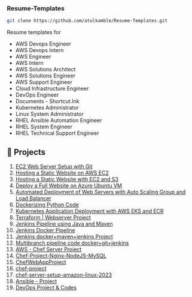### Resume-Templates
   ```bash
   git clone https://github.com/atulkamble/Resume-Templates.git
  ```

Resume templates for 

- AWS Devops Engineer
- AWS Devops Intern
- AWS Engineer
- AWS Intern
- AWS Solutions Architect
- AWS Solutions Engineer
- AWS Support Engineer
- Cloud Infrastructure Engineer
- DevOps Engineer
- Documents - Shortcut.Ink
- Kubernetes Administrator
- Linux System Administrator
- RHEL Ansible Automation Engineer
- RHEL System Engineer
- RHEL Technical Support Engineer

## 🚀 Projects

1. [EC2 Web Server Setup with Git](https://github.com/atulkamble/ec2-webserver-git-setup)
2. [Hosting a Static Website on AWS EC2](https://github.com/atulkamble/aws-ec2-static-website)
3. [Hosting a Static Website with EC2 and S3](https://github.com/atulkamble/aws-ec2-s3-static-website)
4. [Deploy a Full Website on Azure Ubuntu VM](https://github.com/atulkamble/azure-ubuntu-webserver-setup)
5. [Automated Deployment of Web Servers with Auto Scaling Group and Load Balancer](https://github.com/atulkamble/asg-lb-webserver-automation)
6. [Dockerizing Python Code](https://github.com/atulkamble/docker-python-app)
7. [Kubernetes Application Deployment with AWS EKS and ECR](https://github.com/atulkamble/k8s-application-deployment-aws-eks-ecr)
8. [Terraform | Webserver Project](https://github.com/atulkamble/terraform-webserver)
9. [Jenkins Pipeline using Java and Maven](https://github.com/atulkamble/simple-java-maven-app)
10. [Jenkins Docker Pipeline](https://github.com/atulkamble/jenkins-docker-pipeline)
11. [Jenkins docker+maven+jenkins Project](https://github.com/atulkamble/jenkins-devops-microservice-leranomate)
12. [Multibranch pipeline code docker+git+jenkins](https://github.com/atulkamble/Jenkins-Multibranch-Pipeline)
13. [AWS - Chef Server Project](https://github.com/atulkamble/Basic-Chef)
14. [Chef-Project-Nginx-NodeJS-MySQL](https://github.com/atulkamble/Chef-Project-Nginx-NodeJS-MySQL)
15. [ChefWebAppProject](https://github.com/atulkamble/ChefWebAppProject)
16. [chef-project](https://github.com/atulkamble/chef-project)
17. [chef-server-setup-amazon-linux-2023](https://github.com/atulkamble/chef-project)
18. [Ansible - Project](https://github.com/atulkamble/ansible-ec2-webservers)
19. [DevOps Project & Codes](https://github.com/atulkamble/DevOpsProject)
